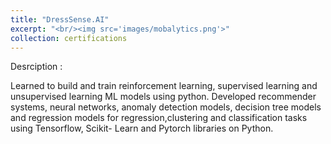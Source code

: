 ```yaml
---
title: "DressSense.AI"
excerpt: "<br/><img src='images/mobalytics.png'>"
collection: certifications
---
```

Desrciption :

Learned to build and train reinforcement learning, supervised learning and unsupervised learning ML models using python. Developed recommender systems, neural networks, anomaly detection models, decision tree models and regression models for regression,clustering and classification tasks using Tensorflow, Scikit- Learn and Pytorch libraries on Python.